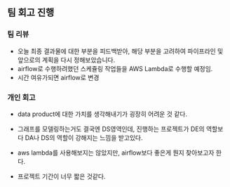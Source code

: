 ## 팀 회고 진행

### 팀 리뷰

- 오늘 최종 결과물에 대한 부분을 피드백받아, 해당 부분을 고려하여 파이프라인 및 앞으로의 계획을 다시 정해보았습니다.
- airflow로 수행하려했던 스케쥴링 작업들을 AWS Lambda로 수행할 예정임.
- 시간 여유가되면 airflow로 변경

### 개인 회고

- data product에 대한 가치를 생각해내기가 굉장히 어려운 것 같다.

- 그래프를 모델링하는거도 결국엔 DS영역인데, 진행하는 프로젝트가 DE의 역할보다 DA나 DS의 역할이 강해지는 느낌을 받고있다.

- aws lambda를 사용해보지는 않았지만, airflow보다 좋은게 뭔지 찾아보고자 한다. 

- 프로젝트 기간이 너무 짧은 것같다. 